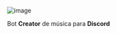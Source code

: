 ![image](https://user-images.githubusercontent.com/116461642/211115436-5e3fe2bd-12b0-448f-86cd-830f4481e2f7.png)

Bot **Creator** de música para **Discord**

